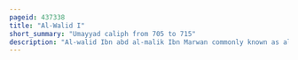 ```yaml
---
pageid: 437338
title: "Al-Walid I"
short_summary: "Umayyad caliph from 705 to 715"
description: "Al-walid Ibn abd al-malik Ibn Marwan commonly known as al-walid I was the sixth umayyad Caliph from october 705 until his Death in. He was the eldest Son of his Predecessor the Caliph abd Al-Malik. As a Prince he led annual Raids against the Byzantines from 695 to 698 and built or restored Fortifications along the syrian Desert Route to mecca. He became heir Apparent in C. 705, after the death of the designated successor, Abd al-Malik's brother Abd al-Aziz ibn Marwan."
---
```

